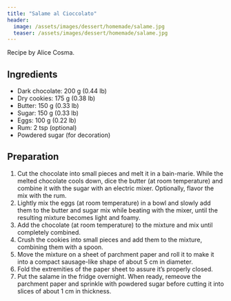 ```yaml
---
title: "Salame al Cioccolato"
header:
  image: /assets/images/dessert/homemade/salame.jpg
  teaser: /assets/images/dessert/homemade/salame.jpg
---
```


Recipe by Alice Cosma.

## Ingredients
* Dark chocolate: 200 g (0.44 lb)
* Dry cookies: 175 g (0.38 lb)
* Butter: 150 g (0.33 lb)
* Sugar: 150 g (0.33 lb)
* Eggs: 100 g (0.22 lb)
* Rum: 2 tsp (optional)
* Powdered sugar (for decoration)

## Preparation
1. Cut the chocolate into small pieces and melt it in a bain-marie.
While the melted chocolate cools down, dice the butter (at room temperature) and combine it with the sugar with an electric mixer. Optionally, flavor the mix with the rum.
2. Lightly mix the eggs (at room temperature) in a bowl and slowly add them to the butter and sugar mix while beating with the mixer, until the resulting mixture becomes light and foamy.
3. Add the chocolate (at room temperature) to the mixture and mix until completely combined.
4. Crush the cookies into small pieces and add them to the mixture, combining them with a spoon.
5. Move the mixture on a sheet of parchment paper and roll it to make it into a compact sausage-like shape of about 5 cm in diameter.
6. Fold the extremities of the paper sheet to assure it’s properly closed.
7. Put the salame in the fridge overnight. When ready, remeove the parchment paper and sprinkle with powdered sugar before cutting it into slices of about 1 cm in thickness.
